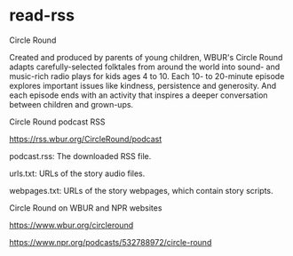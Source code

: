 # read-rss

Circle Round

Created and produced by parents of young children, WBUR's Circle Round adapts carefully-selected folktales from around the world into sound- and music-rich radio plays for kids ages 4 to 10. Each 10- to 20-minute episode explores important issues like kindness, persistence and generosity. And each episode ends with an activity that inspires a deeper conversation between children and grown-ups.

Circle Round podcast RSS

https://rss.wbur.org/CircleRound/podcast

podcast.rss:    The downloaded RSS file.

urls.txt:		URLs of the story audio files.

webpages.txt:	URLs of the story webpages, which contain story scripts.

Circle Round on WBUR and NPR websites

https://www.wbur.org/circleround

https://www.npr.org/podcasts/532788972/circle-round
